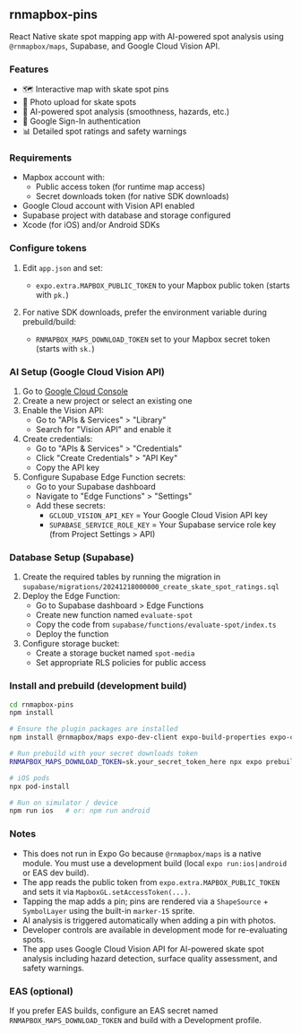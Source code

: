 ## rnmapbox-pins

React Native skate spot mapping app with AI-powered spot analysis using `@rnmapbox/maps`, Supabase, and Google Cloud Vision API.

### Features
- 🗺️ Interactive map with skate spot pins
- 📸 Photo upload for skate spots
- 🤖 AI-powered spot analysis (smoothness, hazards, etc.)
- 👤 Google Sign-In authentication
- 📊 Detailed spot ratings and safety warnings

### Requirements
- Mapbox account with:
  - Public access token (for runtime map access)
  - Secret downloads token (for native SDK downloads)
- Google Cloud account with Vision API enabled
- Supabase project with database and storage configured
- Xcode (for iOS) and/or Android SDKs

### Configure tokens
1) Edit `app.json` and set:
   - `expo.extra.MAPBOX_PUBLIC_TOKEN` to your Mapbox public token (starts with `pk.`)

2) For native SDK downloads, prefer the environment variable during prebuild/build:
   - `RNMAPBOX_MAPS_DOWNLOAD_TOKEN` set to your Mapbox secret token (starts with `sk.`)

### AI Setup (Google Cloud Vision API)
1) Go to [Google Cloud Console](https://console.cloud.google.com/)
2) Create a new project or select an existing one
3) Enable the Vision API:
   - Go to "APIs & Services" > "Library"
   - Search for "Vision API" and enable it
4) Create credentials:
   - Go to "APIs & Services" > "Credentials"
   - Click "Create Credentials" > "API Key"
   - Copy the API key
5) Configure Supabase Edge Function secrets:
   - Go to your Supabase dashboard
   - Navigate to "Edge Functions" > "Settings"
   - Add these secrets:
     - `GCLOUD_VISION_API_KEY` = Your Google Cloud Vision API key
     - `SUPABASE_SERVICE_ROLE_KEY` = Your Supabase service role key (from Project Settings > API)

### Database Setup (Supabase)
1) Create the required tables by running the migration in `supabase/migrations/20241218000000_create_skate_spot_ratings.sql`
2) Deploy the Edge Function:
   - Go to Supabase dashboard > Edge Functions
   - Create new function named `evaluate-spot`
   - Copy the code from `supabase/functions/evaluate-spot/index.ts`
   - Deploy the function
3) Configure storage bucket:
   - Create a storage bucket named `spot-media`
   - Set appropriate RLS policies for public access

### Install and prebuild (development build)
```bash
cd rnmapbox-pins
npm install

# Ensure the plugin packages are installed
npm install @rnmapbox/maps expo-dev-client expo-build-properties expo-constants

# Run prebuild with your secret downloads token
RNMAPBOX_MAPS_DOWNLOAD_TOKEN=sk.your_secret_token_here npx expo prebuild --clean

# iOS pods
npx pod-install

# Run on simulator / device
npm run ios   # or: npm run android
```

### Notes
- This does not run in Expo Go because `@rnmapbox/maps` is a native module. You must use a development build (local `expo run:ios|android` or EAS dev build).
- The app reads the public token from `expo.extra.MAPBOX_PUBLIC_TOKEN` and sets it via `MapboxGL.setAccessToken(...)`.
- Tapping the map adds a pin; pins are rendered via a `ShapeSource` + `SymbolLayer` using the built-in `marker-15` sprite.
- AI analysis is triggered automatically when adding a pin with photos.
- Developer controls are available in development mode for re-evaluating spots.
- The app uses Google Cloud Vision API for AI-powered skate spot analysis including hazard detection, surface quality assessment, and safety warnings.

### EAS (optional)
If you prefer EAS builds, configure an EAS secret named `RNMAPBOX_MAPS_DOWNLOAD_TOKEN` and build with a Development profile.


